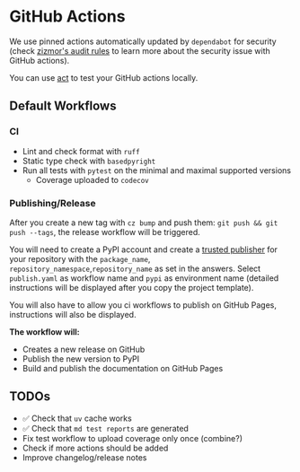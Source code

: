 # GitHub Actions

We use pinned actions automatically updated by `dependabot` for security (check [zizmor's audit rules](https://docs.zizmor.sh/audits/) to learn more about the security issue with GitHub actions).

You can use [act](https://github.com/nektos/act) to test your GitHub actions locally.

## Default Workflows

### CI

- Lint and check format with `ruff`
- Static type check with `basedpyright`
- Run all tests with `pytest` on the minimal and maximal supported versions
  - Coverage uploaded to `codecov`

### Publishing/Release

After you create a new tag with `cz bump` and push them: `git push && git push --tags`, the release workflow will be triggered.

You will need to create a PyPI account and create a [trusted publisher](https://docs.pypi.org/trusted-publishers/creating-a-project-through-oidc/) for your repository with the `package_name`, `repository_namespace`,`repository_name` as set in the answers. Select `publish.yaml` as workflow name and `pypi` as environment name (detailed instructions will be displayed after you copy the project template).

You will also have to allow you ci workflows to publish on GitHub Pages, instructions will also be displayed.

**The workflow will:**

- Creates a new release on GitHub
- Publish the new version to PyPI
- Build and publish the documentation on GitHub Pages

## TODOs

- ✅ Check that `uv` cache works
- ✅ Check that `md test reports` are generated
- Fix test workflow to upload coverage only once (combine?)
- Check if more actions should be added
- Improve changelog/release notes
